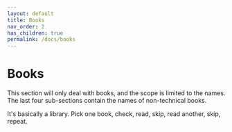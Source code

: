 ```yaml
---
layout: default
title: Books
nav_order: 2
has_children: true
permalink: /docs/books
---
```


# Books

This section will only deal with books, and the scope is limited to the names. The last four sub-sections contain the names of non-technical books.
<!-- {: .fs-6 .fw-300 } -->

It's basically a library. Pick one book, check, read, skip, read another, skip, repeat.
<!-- {: .fs-6 .fw-300 } -->
